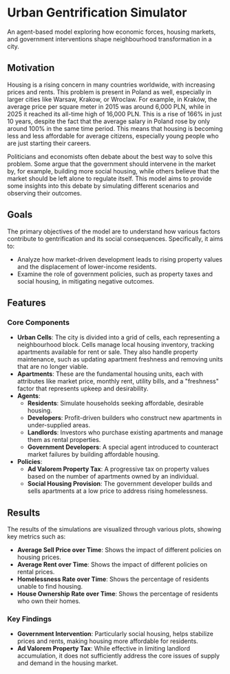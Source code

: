 # Urban Gentrification Simulator

An agent-based model exploring how economic forces, housing markets, and government interventions shape neighbourhood transformation in a city.

## Motivation

Housing is a rising concern in many countries worldwide, with increasing prices and rents. This problem is present in Poland as well, especially in larger cities like Warsaw, Krakow, or Wroclaw. For example, in Kraków, the average price per square meter in 2015 was around 6,000 PLN, while in 2025 it reached its all-time high of 16,000 PLN. This is a rise of 166% in just 10 years, despite the fact that the average salary in Poland rose by only around 100% in the same time period. This means that housing is becoming less and less affordable for average citizens, especially young people who are just starting their careers.

Politicians and economists often debate about the best way to solve this problem. Some argue that the government should intervene in the market by, for example, building more social housing, while others believe that the market should be left alone to regulate itself. This model aims to provide some insights into this debate by simulating different scenarios and observing their outcomes.

## Goals

The primary objectives of the model are to understand how various factors contribute to gentrification and its social consequences. Specifically, it aims to:

- Analyze how market-driven development leads to rising property values and the displacement of lower-income residents.
- Examine the role of government policies, such as property taxes and social housing, in mitigating negative outcomes.

## Features

### Core Components

- **Urban Cells**: The city is divided into a grid of cells, each representing a neighbourhood block. Cells manage local housing inventory, tracking apartments available for rent or sale. They also handle property maintenance, such as updating apartment freshness and removing units that are no longer viable.
- **Apartments**: These are the fundamental housing units, each with attributes like market price, monthly rent, utility bills, and a "freshness" factor that represents upkeep and desirability.
- **Agents**:
  - **Residents**: Simulate households seeking affordable, desirable housing.
  - **Developers**: Profit-driven builders who construct new apartments in under-supplied areas.
  - **Landlords**: Investors who purchase existing apartments and manage them as rental properties.
  - **Government Developers**: A special agent introduced to counteract market failures by building affordable housing.
- **Policies**:
  - **Ad Valorem Property Tax**: A progressive tax on property values based on the number of apartments owned by an individual.
  - **Social Housing Provision**: The government developer builds and sells apartments at a low price to address rising homelessness.

## Results

The results of the simulations are visualized through various plots, showing key metrics such as:

- **Average Sell Price over Time**: Shows the impact of different policies on housing prices.
- **Average Rent over Time**: Shows the impact of different policies on rental prices.
- **Homelessness Rate over Time**: Shows the percentage of residents unable to find housing.
- **House Ownership Rate over Time**: Shows the percentage of residents who own their homes.

### Key Findings

- **Government Intervention**: Particularly social housing, helps stabilize prices and rents, making housing more affordable for residents.
- **Ad Valorem Property Tax**: While effective in limiting landlord accumulation, it does not sufficiently address the core issues of supply and demand in the housing market.
